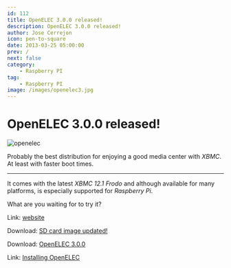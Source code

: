 ```yaml
---
id: 112
title: OpenELEC 3.0.0 released!
description: OpenELEC 3.0.0 released!
author: Jose Cerrejon
icon: pen-to-square
date: 2013-03-25 05:00:00
prev: /
next: false
category:
    - Raspberry PI
tag:
    - Raspberry PI
image: /images/openelec3.jpg
---
```


# OpenELEC 3.0.0 released!

![openelec](/images/openelec3.jpg)

Probably the best distribution for enjoying a good media center with _XBMC_. At least with faster boot times.

---

It comes with the latest _XBMC 12.1 Frodo_ and although available for many platforms, is especially supported for _Raspberry Pi_.

What are you waiting for to try it?

Link: [website](https://openelec.tv/news/22-releases/86-openelec-3-0-0-released)

Download: [SD card image updated!](https://resources.pichimney.com/OpenELEC/official_images/OpenELEC-RPi.arm-3.0.0.img.zip)

Download: [OpenELEC 3.0.0](https://openelec.tv/get-openelec/viewcategory/10-raspberry-pi-builds)

Link: [Installing OpenELEC](https://wiki.openelec.tv/index.php?title=Installing_OpenELEC_on_Raspberry_Pi)
